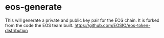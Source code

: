 # eos-generate
This will generate a private and public key pair for the EOS chain.  It is forked from the code the EOS team built. https://github.com/EOSIO/eos-token-distribution
